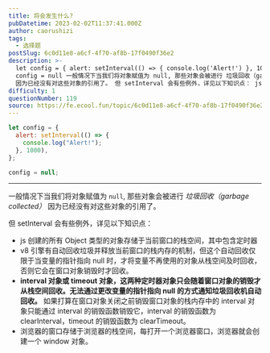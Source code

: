 ```yaml
---
title: 将会发生什么?
pubDatetime: 2023-02-02T11:37:41.000Z
author: caorushizi
tags:
  - 选择题
postSlug: 6c0d11e8-a6cf-4f70-af8b-17f0490f36e2
description: >-
  let config = { alert: setInterval(() => { console.log('Alert!') }, 1000) }
  config = null 一般情况下当我们将对象赋值为 null, 那些对象会被进行 垃圾回收（garbage collected）
  因为已经没有对这些对象的引用了。 但 setInterval 会有些例外，详见以下知识点： js创建的所有 Obj
difficulty: 1
questionNumber: 119
source: https://fe.ecool.fun/topic/6c0d11e8-a6cf-4f70-af8b-17f0490f36e2
---
```


```javascript
let config = {
  alert: setInterval(() => {
    console.log("Alert!");
  }, 1000),
};

config = null;
```

---

一般情况下当我们将对象赋值为 `null`, 那些对象会被进行 _垃圾回收（garbage collected）_ 因为已经没有对这些对象的引用了。

但 setInterval 会有些例外，详见以下知识点：

- js 创建的所有 Object 类型的对象存储于当前窗口的栈空间，其中包含定时器
- v8 引擎有自动回收垃圾并释放当前窗口的栈内存的机制，但这个自动回收仅限于当变量的指针指向 null 时，才将变量不再使用的对象从栈空间及时回收，否则它会在窗口对象销毁时才回收。
- **interval 对象或 timeout 对象，这两种定时器对象只会随着窗口对象的销毁才从栈空间回收。无法通过更改变量的指针指向 null 的方式通知垃圾回收机自动回收。** 如果打算在窗口对象关闭之前销毁窗口对象的栈内存中的 interval 对象只能通过 interval 的销毁函数销毁它，interval 的销毁函数为 clearInterval，timeout 的销毁函数为 clearTimeout。
- 浏览器的窗口存储于浏览器的栈空间，每打开一个浏览器窗口，浏览器就会创建一个 window 对象。
